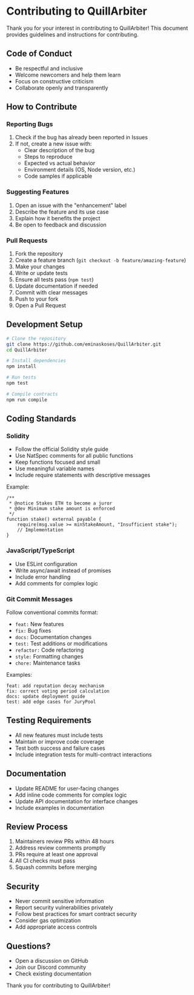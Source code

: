# Contributing to QuillArbiter

Thank you for your interest in contributing to QuillArbiter! This document provides guidelines and instructions for contributing.

## Code of Conduct

- Be respectful and inclusive
- Welcome newcomers and help them learn
- Focus on constructive criticism
- Collaborate openly and transparently

## How to Contribute

### Reporting Bugs

1. Check if the bug has already been reported in Issues
2. If not, create a new issue with:
   - Clear description of the bug
   - Steps to reproduce
   - Expected vs actual behavior
   - Environment details (OS, Node version, etc.)
   - Code samples if applicable

### Suggesting Features

1. Open an issue with the "enhancement" label
2. Describe the feature and its use case
3. Explain how it benefits the project
4. Be open to feedback and discussion

### Pull Requests

1. Fork the repository
2. Create a feature branch (`git checkout -b feature/amazing-feature`)
3. Make your changes
4. Write or update tests
5. Ensure all tests pass (`npm test`)
6. Update documentation if needed
7. Commit with clear messages
8. Push to your fork
9. Open a Pull Request

## Development Setup

```bash
# Clone the repository
git clone https://github.com/eminaskoses/QuillArbiter.git
cd QuillArbiter

# Install dependencies
npm install

# Run tests
npm test

# Compile contracts
npm run compile
```

## Coding Standards

### Solidity

- Follow the official Solidity style guide
- Use NatSpec comments for all public functions
- Keep functions focused and small
- Use meaningful variable names
- Include require statements with descriptive messages

Example:
```solidity
/**
 * @notice Stakes ETH to become a juror
 * @dev Minimum stake amount is enforced
 */
function stake() external payable {
    require(msg.value >= minStakeAmount, "Insufficient stake");
    // Implementation
}
```

### JavaScript/TypeScript

- Use ESLint configuration
- Write async/await instead of promises
- Include error handling
- Add comments for complex logic

### Git Commit Messages

Follow conventional commits format:

- `feat:` New features
- `fix:` Bug fixes
- `docs:` Documentation changes
- `test:` Test additions or modifications
- `refactor:` Code refactoring
- `style:` Formatting changes
- `chore:` Maintenance tasks

Examples:
```
feat: add reputation decay mechanism
fix: correct voting period calculation
docs: update deployment guide
test: add edge cases for JuryPool
```

## Testing Requirements

- All new features must include tests
- Maintain or improve code coverage
- Test both success and failure cases
- Include integration tests for multi-contract interactions

## Documentation

- Update README for user-facing changes
- Add inline code comments for complex logic
- Update API documentation for interface changes
- Include examples in documentation

## Review Process

1. Maintainers review PRs within 48 hours
2. Address review comments promptly
3. PRs require at least one approval
4. All CI checks must pass
5. Squash commits before merging

## Security

- Never commit sensitive information
- Report security vulnerabilities privately
- Follow best practices for smart contract security
- Consider gas optimization
- Add appropriate access controls

## Questions?

- Open a discussion on GitHub
- Join our Discord community
- Check existing documentation

Thank you for contributing to QuillArbiter!

